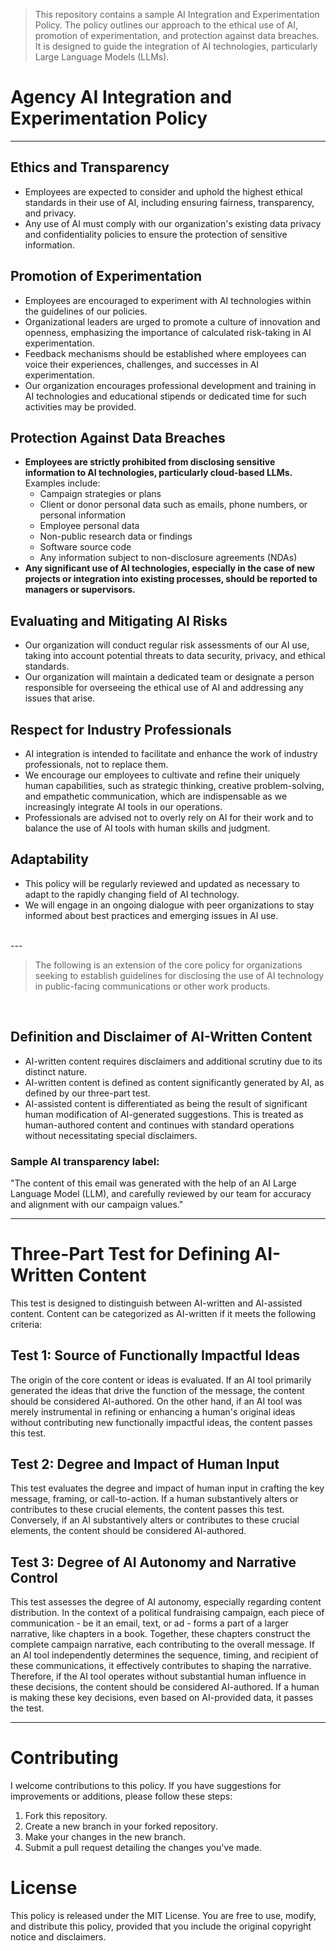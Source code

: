 > This repository contains a sample AI Integration and Experimentation Policy. The policy outlines our approach to the ethical use of AI, promotion of experimentation, and protection against data breaches. It is designed to guide the integration of AI technologies, particularly Large Language Models (LLMs).


# **Agency AI Integration and Experimentation Policy**

---

## **Ethics and Transparency**

- Employees are expected to consider and uphold the highest ethical standards in their use of AI, including ensuring fairness, transparency, and privacy.
- Any use of AI must comply with our organization's existing data privacy and confidentiality policies to ensure the protection of sensitive information.


## **Promotion of Experimentation**

- Employees are encouraged to experiment with AI technologies within the guidelines of our policies.
- Organizational leaders are urged to promote a culture of innovation and openness, emphasizing the importance of calculated risk-taking in AI experimentation.
- Feedback mechanisms should be established where employees can voice their experiences, challenges, and successes in AI experimentation.
- Our organization encourages professional development and training in AI technologies and educational stipends or dedicated time for such activities may be provided.


## **Protection Against Data Breaches**

- **Employees are strictly prohibited from disclosing sensitive information to AI technologies, particularly cloud-based LLMs.** Examples include:
  - Campaign strategies or plans
  - Client or donor personal data such as emails, phone numbers, or personal information
  - Employee personal data
  - Non-public research data or findings
  - Software source code
  - Any information subject to non-disclosure agreements (NDAs)
- **Any significant use of AI technologies, especially in the case of new projects or integration into existing processes, should be reported to managers or supervisors.**


## **Evaluating and Mitigating AI Risks**

- Our organization will conduct regular risk assessments of our AI use, taking into account potential threats to data security, privacy, and ethical standards.
- Our organization will maintain a dedicated team or designate a person responsible for overseeing the ethical use of AI and addressing any issues that arise.


## **Respect for Industry Professionals**

- AI integration is intended to facilitate and enhance the work of industry professionals, not to replace them.
- We encourage our employees to cultivate and refine their uniquely human capabilities, such as strategic thinking, creative problem-solving, and empathetic communication, which are indispensable as we increasingly integrate AI tools in our operations.
- Professionals are advised not to overly rely on AI for their work and to balance the use of AI tools with human skills and judgment.


## **Adaptability**

- This policy will be regularly reviewed and updated as necessary to adapt to the rapidly changing field of AI technology.
- We will engage in an ongoing dialogue with peer organizations to stay informed about best practices and emerging issues in AI use.

<br>
---
<br>

> The following is an extension of the core policy for organizations seeking to establish guidelines for disclosing the use of AI technology in public-facing communications or other work products.
<br>

## **Definition and Disclaimer of AI-Written Content**

- AI-written content requires disclaimers and additional scrutiny due to its distinct nature.
- AI-written content is defined as content significantly generated by AI, as defined by our three-part test.
- AI-assisted content is differentiated as being the result of significant human modification of AI-generated suggestions. This is treated as human-authored content and continues with standard operations without necessitating special disclaimers.


### **Sample AI transparency label:**  
"The content of this email was generated with the help of an AI Large Language Model (LLM), and carefully reviewed by our team for accuracy and alignment with our campaign values."

---

# **Three-Part Test for Defining AI-Written Content**

This test is designed to distinguish between AI-written and AI-assisted content. Content can be categorized as AI-written if it meets the following criteria:


## **Test 1: Source of Functionally Impactful Ideas**

The origin of the core content or ideas is evaluated. If an AI tool primarily generated the ideas that drive the function of the message, the content should be considered AI-authored. On the other hand, if an AI tool was merely instrumental in refining or enhancing a human's original ideas without contributing new functionally impactful ideas, the content passes this test.


## **Test 2: Degree and Impact of Human Input**

This test evaluates the degree and impact of human input in crafting the key message, framing, or call-to-action. If a human substantively alters or contributes to these crucial elements, the content passes this test. Conversely, if an AI substantively alters or contributes to these crucial elements, the content should be considered AI-authored.


## **Test 3: Degree of AI Autonomy and Narrative Control**

This test assesses the degree of AI autonomy, especially regarding content distribution. In the context of a political fundraising campaign, each piece of communication - be it an email, text, or ad - forms a part of a larger narrative, like chapters in a book. Together, these chapters construct the complete campaign narrative, each contributing to the overall message. If an AI tool independently determines the sequence, timing, and recipient of these communications, it effectively contributes to shaping the narrative. Therefore, if the AI tool operates without substantial human influence in these decisions, the content should be considered AI-authored. If a human is making these key decisions, even based on AI-provided data, it passes the test.

---

# Contributing
I welcome contributions to this policy. If you have suggestions for improvements or additions, please follow these steps:

1. Fork this repository.
2. Create a new branch in your forked repository.
3. Make your changes in the new branch.
4. Submit a pull request detailing the changes you've made.

# License
This policy is released under the MIT License. You are free to use, modify, and distribute this policy, provided that you include the original copyright notice and disclaimers.

